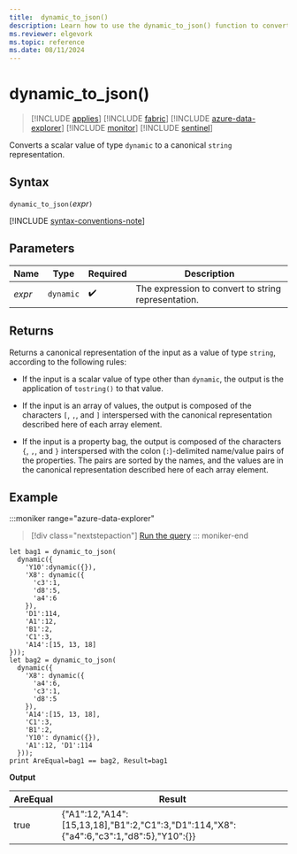 ```yaml
---
title:  dynamic_to_json() 
description: Learn how to use the dynamic_to_json() function to convert a scalar value of type `dynamic` to a canonical string representation.
ms.reviewer: elgevork
ms.topic: reference
ms.date: 08/11/2024
---
```

# dynamic_to_json()

> [!INCLUDE [applies](../includes/applies-to-version/applies.md)] [!INCLUDE [fabric](../includes/applies-to-version/fabric.md)] [!INCLUDE [azure-data-explorer](../includes/applies-to-version/azure-data-explorer.md)] [!INCLUDE [monitor](../includes/applies-to-version/monitor.md)] [!INCLUDE [sentinel](../includes/applies-to-version/sentinel.md)]

Converts a scalar value of type `dynamic` to a canonical `string` representation.

## Syntax

`dynamic_to_json(`*expr*`)`

[!INCLUDE [syntax-conventions-note](../includes/syntax-conventions-note.md)]

## Parameters

|Name|Type|Required|Description|
|--|--|--|--|
| *expr* | `dynamic` |  :heavy_check_mark: | The expression to convert to string representation.|

## Returns

Returns a canonical representation of the input as a value of type `string`,
according to the following rules:

* If the input is a scalar value of type other than `dynamic`,
   the output is the application of `tostring()` to that value.

* If the input is an array of values, the output is composed of the
   characters `[`, `,`, and `]` interspersed with the canonical representation
   described here of each array element.

* If the input is a property bag, the output is composed of the characters
   `{`, `,`, and `}` interspersed with the colon (`:`)-delimited name/value pairs
   of the properties. The pairs are sorted by the names, and the values
   are in the canonical representation described here of each array element.

## Example

:::moniker range="azure-data-explorer"
> [!div class="nextstepaction"]
> <a href="https://dataexplorer.azure.com/clusters/help/databases/Samples?query=H4sIAAAAAAAAA8tJLVFISkw3VLBVSKnMS8zNTI4vyY/PKs7P0+BSgAlpVAPZCgrqkYYG6lZwsVpNHYhwhIW6FZpSoGiysbqVoQ6MlwJUYwrnJZqoW5mBOXBDXAyByg1NoDxHEM8IynECcmBsZyDbGK4IaEy0oamOgqExEFvEctVqalpz5UC8ZESUl7C7Hew+HTw+QXU7hkOwOBbZE+BwVMAMSKiv4YHBBbID6KOCosy8EgXHolTXwtLEHFtIfNmCPamjEJRaXJpTAhYEAM5EMCHNAQAA" target="_blank">Run the query</a>
::: moniker-end

```kusto
let bag1 = dynamic_to_json(
  dynamic({
    'Y10':dynamic({}),
    'X8': dynamic({
      'c3':1,
      'd8':5,
      'a4':6
    }),
    'D1':114,
    'A1':12,
    'B1':2,
    'C1':3,
    'A14':[15, 13, 18]
}));
let bag2 = dynamic_to_json(
  dynamic({
    'X8': dynamic({
      'a4':6,
      'c3':1,
      'd8':5
    }),
    'A14':[15, 13, 18],
    'C1':3,
    'B1':2,
    'Y10': dynamic({}),
    'A1':12, 'D1':114
  }));
print AreEqual=bag1 == bag2, Result=bag1
```
  
**Output**

|AreEqual|Result|
|---|---|
|true|{"A1":12,"A14":[15,13,18],"B1":2,"C1":3,"D1":114,"X8":{"a4":6,"c3":1,"d8":5},"Y10":{}}|
